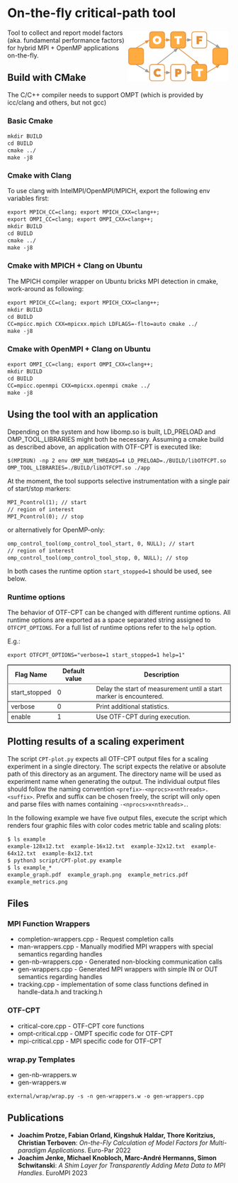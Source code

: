 # On-the-fly critical-path tool
<img src="media/OTF-CPT.png" hspace="5" vspace="5" height="45%" width="45%" alt="OTF-CPT Logo" title="OTF-CPT" align="right" />

Tool to collect and report model factors (aka. fundamental performance factors) for hybrid MPI + OpenMP applications on-the-fly.

## Build with CMake
The C/C++ compiler needs to support OMPT (which is provided by icc/clang and others, but not gcc)
### Basic Cmake
```
mkdir BUILD
cd BUILD
cmake ../
make -j8
```

### Cmake with Clang
To use clang with IntelMPI/OpenMPI/MPICH, export the following env variables first:
```
export MPICH_CC=clang; export MPICH_CXX=clang++;
export OMPI_CC=clang; export OMPI_CXX=clang++;
mkdir BUILD
cd BUILD
cmake ../
make -j8
```

### Cmake with MPICH + Clang on Ubuntu
The MPICH compiler wrapper on Ubuntu bricks MPI detection in cmake, work-around as following:
```
export MPICH_CC=clang; export MPICH_CXX=clang++;
mkdir BUILD
cd BUILD
CC=mpicc.mpich CXX=mpicxx.mpich LDFLAGS=-flto=auto cmake ../
make -j8
```

### Cmake with OpenMPI + Clang on Ubuntu
```
export OMPI_CC=clang; export OMPI_CXX=clang++;
mkdir BUILD
cd BUILD
CC=mpicc.openmpi CXX=mpicxx.openmpi cmake ../
make -j8
```

## Using the tool with an application
Depending on the system and how libomp.so is built, LD_PRELOAD and OMP_TOOL_LIBRARIES might both be necessary. Assuming a cmake build as described above, an application with OTF-CPT is executed like:
```
$(MPIRUN) -np 2 env OMP_NUM_THREADS=4 LD_PRELOAD=./BUILD/libOTFCPT.so OMP_TOOL_LIBRARIES=./BUILD/libOTFCPT.so ./app
```

At the moment, the tool supports selective instrumentation with a single pair of start/stop markers:
```
MPI_Pcontrol(1); // start
// region of interest
MPI_Pcontrol(0); // stop
```

or alternatively for OpenMP-only:
```
omp_control_tool(omp_control_tool_start, 0, NULL); // start
// region of interest
omp_control_tool(omp_control_tool_stop, 0, NULL); // stop
```

In both cases the runtime option `start_stopped=1` should be used, see below.

### Runtime options
The behavior of OTF-CPT can be changed with different runtime options. All
runtime options are exported as a space separated string assigned to
`OTFCPT_OPTIONS`. For a full list of runtime options refer to the `help` option.

E.g.:
```
export OTFCPT_OPTIONS="verbose=1 start_stopped=1 help=1"
```

<table border="2" cellspacing="0" cellpadding="6" rules="groups" frame="hsides">


<colgroup>
<col  class="org-left" />

<col  class="org-right" />

<col  class="org-left" />
</colgroup>
<thead>
<tr>
<th scope="col" class="org-left">Flag Name</th>
<th scope="col" class="org-right">Default value</th>
<th scope="col" class="org-left">Description</th>
</tr>
</thead>

<tbody>
<tr>
<td class="org-left">start_stopped</td>
<td class="org-right">0</td>
<td class="org-left">Delay the start of measurement until a start marker is
encountered.</td>
</tr>
</tbody>

<tbody>
<tr>
<td class="org-left">verbose</td>
<td class="org-right">0</td>
<td class="org-left">Print additional statistics.</td>
</tr>
</tbody>

<tbody>
<tr>
<td class="org-left">enable</td>
<td class="org-right">1</td>
<td class="org-left">Use OTF-CPT during execution.</td>
</tr>
</tbody>
</table>

## Plotting results of a scaling experiment

The script `CPT-plot.py` expects all OTF-CPT output files for a scaling experiment in a single directory.
The script expects the relative or absolute path of this directory as an argument. The directory name 
will be used as experiment name when generating the output.
The individual output files should follow the naming convention `<prefix>-<nprocs>x<nthreads>.<suffix>`.
Prefix and suffix can be chosen freely, the script will only open and parse files with names containing 
`-<nprocs>x<nthreads>.`.

In the following example we have five output files, execute the script which renders four graphic files 
with color codes metric table and scaling plots:
```
$ ls example
example-128x12.txt  example-16x12.txt  example-32x12.txt  example-64x12.txt  example-8x12.txt
$ python3 script/CPT-plot.py example
$ ls example_*
example_graph.pdf  example_graph.png  example_metrics.pdf  example_metrics.png
```



## Files
### MPI Function Wrappers
- completion-wrappers.cpp  - Request completion calls
- man-wrappers.cpp     - Manually modified MPI wrappers with special semantics regarding handles
- gen-nb-wrappers.cpp  - Generated non-blocking communication calls
- gen-wrappers.cpp     - Generated MPI wrappers with simple IN or OUT semantics regarding handles
- tracking.cpp         - implementation of some class functions defined in handle-data.h and tracking.h 

### OTF-CPT
- critical-core.cpp  - OTF-CPT core functions
- ompt-critical.cpp  - OMPT specific code for OTF-CPT
- mpi-critical.cpp   - MPI specific code for OTF-CPT

### wrap.py Templates
- gen-nb-wrappers.w
- gen-wrappers.w

```
external/wrap/wrap.py -s -n gen-wrappers.w -o gen-wrappers.cpp
```

## Publications

- **Joachim Protze, Fabian Orland, Kingshuk Haldar, Thore Koritzius, Christian Terboven**: *On-the-Fly Calculation of Model Factors for Multi-paradigm Applications*. Euro-Par 2022
- **Joachim Jenke, Michael Knobloch, Marc-André Hermanns, Simon Schwitanski**: *A Shim Layer for Transparently Adding Meta Data to MPI Handles*. EuroMPI 2023